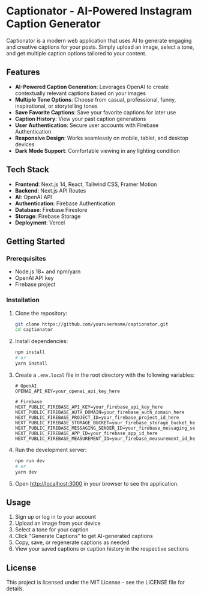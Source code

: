 # Captionator - AI-Powered Instagram Caption Generator

Captionator is a modern web application that uses AI to generate engaging and creative captions for your posts. Simply upload an image, select a tone, and get multiple caption options tailored to your content.

## Features

- **AI-Powered Caption Generation**: Leverages OpenAI to create contextually relevant captions based on your images
- **Multiple Tone Options**: Choose from casual, professional, funny, inspirational, or storytelling tones
- **Save Favorite Captions**: Save your favorite captions for later use
- **Caption History**: View your past caption generations
- **User Authentication**: Secure user accounts with Firebase Authentication
- **Responsive Design**: Works seamlessly on mobile, tablet, and desktop devices
- **Dark Mode Support**: Comfortable viewing in any lighting condition

## Tech Stack

- **Frontend**: Next.js 14, React, Tailwind CSS, Framer Motion
- **Backend**: Next.js API Routes
- **AI**: OpenAI API
- **Authentication**: Firebase Authentication
- **Database**: Firebase Firestore
- **Storage**: Firebase Storage
- **Deployment**: Vercel

## Getting Started

### Prerequisites

- Node.js 18+ and npm/yarn
- OpenAI API key
- Firebase project

### Installation

1. Clone the repository:
   ```bash
   git clone https://github.com/yourusername/captionator.git
   cd captionator
   ```

2. Install dependencies:
   ```bash
   npm install
   # or
   yarn install
   ```

3. Create a `.env.local` file in the root directory with the following variables:
   ```
   # OpenAI
   OPENAI_API_KEY=your_openai_api_key_here

   # Firebase
   NEXT_PUBLIC_FIREBASE_API_KEY=your_firebase_api_key_here
   NEXT_PUBLIC_FIREBASE_AUTH_DOMAIN=your_firebase_auth_domain_here
   NEXT_PUBLIC_FIREBASE_PROJECT_ID=your_firebase_project_id_here
   NEXT_PUBLIC_FIREBASE_STORAGE_BUCKET=your_firebase_storage_bucket_here
   NEXT_PUBLIC_FIREBASE_MESSAGING_SENDER_ID=your_firebase_messaging_sender_id_here
   NEXT_PUBLIC_FIREBASE_APP_ID=your_firebase_app_id_here
   NEXT_PUBLIC_FIREBASE_MEASUREMENT_ID=your_firebase_measurement_id_here
   ```

4. Run the development server:
   ```bash
   npm run dev
   # or
   yarn dev
   ```

5. Open [http://localhost:3000](http://localhost:3000) in your browser to see the application.

## Usage

1. Sign up or log in to your account
2. Upload an image from your device
3. Select a tone for your caption
4. Click "Generate Captions" to get AI-generated captions
5. Copy, save, or regenerate captions as needed
6. View your saved captions or caption history in the respective sections

## License

This project is licensed under the MIT License - see the LICENSE file for details.
